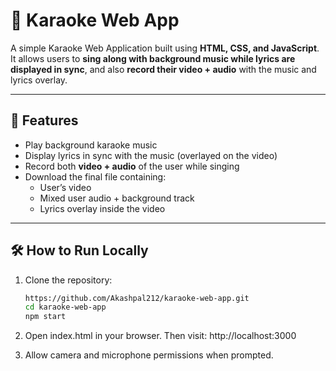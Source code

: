 # 🎤 Karaoke Web App

A simple Karaoke Web Application built using **HTML, CSS, and JavaScript**.  
It allows users to **sing along with background music while lyrics are displayed in sync**, and also **record their video + audio** with the music and lyrics overlay.  

---

## 🚀 Features
- Play background karaoke music  
- Display lyrics in sync with the music (overlayed on the video)  
- Record both **video + audio** of the user while singing  
- Download the final file containing:
  - User’s video  
  - Mixed user audio + background track  
  - Lyrics overlay inside the video  

---

## 🛠️ How to Run Locally
1. Clone the repository:
   
   ```bash
   https://github.com/Akashpal212/karaoke-web-app.git
   cd karaoke-web-app
   npm start

2. Open index.html in your browser. Then visit: http://localhost:3000

3. Allow camera and microphone permissions when prompted.
